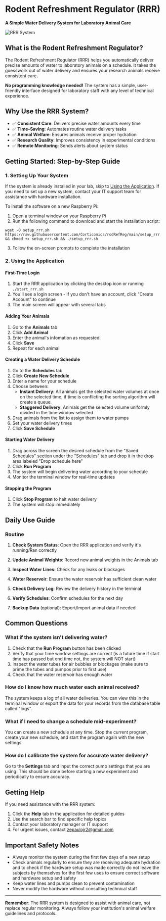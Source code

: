 # Rodent Refreshment Regulator (RRR)

**A Simple Water Delivery System for Laboratory Animal Care**

![RRR System](https://github.com/user-attachments/assets/d616c02f-4deb-492b-9152-173165b6e278)

## What is the Rodent Refreshment Regulator?

The Rodent Refreshment Regulator (RRR) helps you automatically deliver precise amounts of water to laboratory animals on a schedule. It takes the guesswork out of water delivery and ensures your research animals receive consistent care.

**No programming knowledge needed!** The system has a simple, user-friendly interface designed for laboratory staff with any level of technical experience.

## Why Use the RRR System?

- ✅ **Consistent Care**: Delivers precise water amounts every time
- ✅ **Time-Saving**: Automates routine water delivery tasks
- ✅ **Animal Welfare**: Ensures animals receive proper hydration
- ✅ **Research Quality**: Improves consistency in experimental conditions
- ✅ **Remote Monitoring**: Sends alerts about system status

## Getting Started: Step-by-Step Guide

### 1. Setting Up Your System

If the system is already installed in your lab, skip to [Using the Application](#2-using-the-application). If you need to set up a new system, contact your IT support team for assistance with hardware installation.

To install the software on a new Raspberry Pi:

1. Open a terminal window on your Raspberry Pi
2. Run the following command to download and start the installation script:

```
wget -O setup_rrr.sh https://raw.githubusercontent.com/Corticomics/rodRefReg/main/setup_rrr.sh && chmod +x setup_rrr.sh && ./setup_rrr.sh
```

3. Follow the on-screen prompts to complete the installation

### 2. Using the Application

#### First-Time Login

1. Start the RRR application by clicking the desktop icon or running `./start_rrr.sh`
2. You'll see a login screen - if you don't have an account, click "Create Account" to continue
3. The main screen will appear with several tabs

#### Adding Your Animals

1. Go to the **Animals** tab
2. Click **Add Animal**
3. Enter the animal's infomation as requested.
4. Click **Save**
5. Repeat for each animal

#### Creating a Water Delivery Schedule

1. Go to the **Schedules** tab
2. Click **Create New Schedule**
3. Enter a name for your schedule
4. Choose between:
   - **Instant Delivery**: All animals get the selected water volumes at once on the selected time, if time is conflicting the sorting algorithm will create a queue.
   - **Staggered Delivery**: Animals get the selected volume uniformly divided in the time window selected
5. Drag animals from the list to assign them to water pumps
6. Set your water delivery times 
7. Click **Save Schedule**

#### Starting Water Delivery

1. Drag across the screen the desired schedule from the "Saved Schedules" section under the "Schedules" tab and drop it in the drop area labeled "Drop schedule here"
2. Click **Run Program**
3. The system will begin delivering water according to your schedule
4. Monitor the terminal window for real-time updates


#### Stopping the Program

1. Click **Stop Program** to halt water delivery
2. The system will stop immediately

## Daily Use Guide

### Routine

1. **Check System Status**: Open the RRR application and verify it's running/Ran correctly
2. **Update Animal Weights**: Record new animal weights in the Animals tab
3. **Inspect Water Lines**: Check for any leaks or blockages
4. **Water Reservoir**: Ensure the water reservoir has sufficient clean water


5. **Check Delivery Log**: Review the delivery history in the terminal
6. **Verify Schedules**: Confirm schedules for the next day
7. **Backup Data** (optional): Export/Import animal data if needed

## Common Questions

### What if the system isn't delivering water?

1. Check that the **Run Program** button has been clicked
2. Verify that your time window settings are correct (is a future time if start time has passed but end time not, the system will NOT start)
3. Inspect the water tubes for air bubbles or blockages (make sure to prime the tubes and pumpos prior to first use)
4. Check that the water reservoir has enough water

### How do I know how much water each animal received?

The system keeps a log of all water deliveries. You can view this in the terminal window or export the data for your records from the database table called "logs".

### What if I need to change a schedule mid-experiment?

You can create a new schedule at any time. Stop the current program, create your new schedule, and start the program again with the new settings.

### How do I calibrate the system for accurate water delivery?

Go to the **Settings** tab and input the correct pump settings that you are using. This should be done before starting a new experiment and periodically to ensure accuracy.

## Getting Help

If you need assistance with the RRR system:

1. Click the **Help** tab in the application for detailed guides
2. Use the search bar to find specific help topics
3. Contact your laboratory manager or IT support
4. For urgent issues, contact [zepaulojr2@gmail.com](mailto:support@example.com)

## Important Safety Notes

- Always monitor the system during the first few days of a new setup
- Check animals regularly to ensure they are receiving adequate hydration and to check if the hardware setup was made correctly do not leave the subjects by themselves for the first few uses to ensure correct software and hardware setup and safety 
- Keep water lines and pumps clean to prevent contamination
- Never modify the hardware without consulting technical staff

---

**Remember**: The RRR system is designed to assist with animal care, not replace regular monitoring. Always follow your institution's animal welfare guidelines and protocols.
